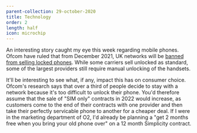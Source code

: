 ```yaml
---
parent-collection: 29-october-2020
title: Technology
order: 2
length: half
icon: microchip
---
```


An interesting story caught my eye this week regarding mobile phones. Ofcom have ruled that from December 2021, UK networks will be [banned from selling locked phones](https://www.theverge.com/2020/10/27/21535957/uk-ofcom-locked-carrier-phone-ban-ee-vodafone-tesco-mobile). While some carriers sell unlocked as standard, some of the largest providers still require manual unlocking of the handsets.

It'll be interesting to see what, if any, impact this has on consumer choice. Ofcom's research says that over a third of people decide to stay with a network because it's too difficult to unlock their phone. You'd therefore assume that the sale of "SIM only" contracts in 2022 would increase, as customers come to the end of their contracts with one provider and then take their perfectly servicable phone to another for a cheaper deal. If I were in the marketing department of O2, I'd already be planning a "get 2 months free when you bring your old phone over" on a 12 month Simplicity contract.